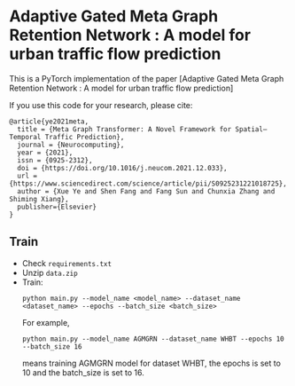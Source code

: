 # Adaptive Gated Meta Graph Retention Network : A model for urban traffic flow prediction

This is a PyTorch implementation of the paper [Adaptive Gated Meta Graph Retention Network : A model for urban traffic flow prediction]

If you use this code for your research, please cite:
```
@article{ye2021meta,
  title = {Meta Graph Transformer: A Novel Framework for Spatial–Temporal Traffic Prediction},
  journal = {Neurocomputing},
  year = {2021},
  issn = {0925-2312},
  doi = {https://doi.org/10.1016/j.neucom.2021.12.033},
  url = {https://www.sciencedirect.com/science/article/pii/S0925231221018725},
  author = {Xue Ye and Shen Fang and Fang Sun and Chunxia Zhang and Shiming Xiang},
  publisher={Elsevier}
}
```

## Train

- Check `requirements.txt`
- Unzip `data.zip`
- Train:
  ```shell
  python main.py --model_name <model_name> --dataset_name <dataset_name> --epochs --batch_size <batch_size>
  ```
  For example, 
  ```shell
  python main.py --model_name AGMGRN --dataset_name WHBT --epochs 10 --batch_size 16 
  ```
  means training AGMGRN model for dataset WHBT, the epochs is set to 10 and the batch_size is set to 16.
